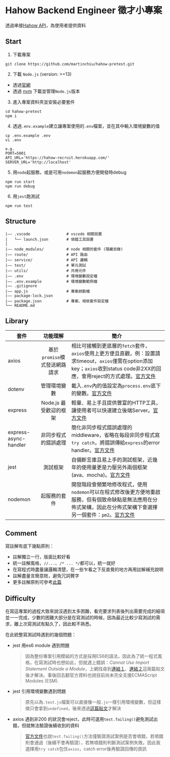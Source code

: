 # Hahow Backend Engineer 徵才小專案
透過串接[Hahow API](https://hahow-recruit.herokuapp.com)，為使用者提供資料
## Start
1. 下載專案
```
git clone https://github.com/martinchiu/hahow-pretest.git
```
2. 下載 `Node.js` (version: >=13)
- 透過[官網](https://nodejs.org/zh-tw)
- 透過 [nvm](https://www.casper.tw/development/2022/01/10/install-nvm/) 下載並管理`Node.js`版本
3. 進入專案資料夾並安裝必要套件
```
cd hahow-pretest
npm i
```
4. 透過`.env.example`建立讓專案使用的`.env`檔案，並在其中輸入環境變數的值
```
cp .env.example .env
vi .env
```
```
e.g.
PORT=5001
API_URL='https://hahow-recruit.herokuapp.com/'
SERVER_URL='http://localhost'
```
5. 用`node`起服務，或是可用`nodemon`起服務方便開發時debug
```
npm run start
npm run debug
```
6. 用`jest`跑測試
```
npm run test
```
## Structure
```
|—— .vscode                # vscode 相關設置
|   └── launch.json        # 偵錯工具設置
|
|—— node_modules/          # node 相關的套件 (隱藏目錄)
|—— route/                 # API 路由
|—— service/               # API 邏輯
|—— test/                  # 單元測試
|—— utils/                 # 共用元件
|—— .env                   # 環境變數設定檔
|—— .env.example           # 環境變數範例檔
|—— .gitignore
|—— app.js                 # 專案啟動檔
|—— package-lock.json
|—— package.json           # 專案、相依套件設定檔
└── README.md
```
## Library
|套件|功能理解| 簡介
|----|:----:|----|
|axios |基於`promise`模式發送網路請求|相比可接觸到更底層的`fetch`套件，`axios`使用上更方便且直觀，例：設置請求timeout，`axios`僅需在option添加key；`axios`收到status code非2XX的回應，會用reject的方式處理。[官方文件](https://axios-http.com/docs/intro)
|dotenv |管理環境變數 |載入`.env`內的值設定為`process.env`底下的變數。[官方文件](https://www.npmjs.com/package/dotenv?activeTab=readme)
|express |Node.js 最受歡迎的框架|輕量、易上手且提供豐富的HTTP工具，讓使用者可以快速建立後端Server。[官方文件](https://expressjs.com/)
|express-async-handler |非同步程式的錯誤處理 |簡化非同步程式錯誤處理的middleware，省略在每段非同步程式寫`try catch`，將錯誤傳給`express`的error handler。[官方文件](https://www.npmjs.com/package/express-async-handler)
|jest |測試框架 |自備斷言庫且易上手的測試框架，近幾年的使用量更是力壓另外兩個框架(ava、mocha)。[官方文件](https://jestjs.io)
|nodemon |起服務的套件 |開發階段會頻繁地修改程式，使用`nodemon`可以在程式修改後更方便地重啟服務，但有個致命缺點是無法應用在分佈式架構，因此在分佈式架構下會選擇另一個套件：`pm2`。[官方文件](https://www.npmjs.com/package/nodemon)
## Comment
寫註解有底下幾點原則：

* 註解獨立一行，版面比較好看
* 統一註解風格，`//...`、`/* ... */`都可以，統一就好
* 在寫程式時盡量讓邏輯清楚，在一些乍看之下反直覺的地方再用註解補充說明
* 註解盡量言簡意賅，避免冗詞贅字
* 更多註解原則可參考[此篇](https://tw-google-styleguide.readthedocs.io/en/latest/google-cpp-styleguide/comments.html)

## Difficulty
在寫這專案的過程大致來說沒遇到太多困難，看完要求列表後列出需要完成的細項並一一完成，少數的困難大部分是在寫測試的時候，因為最近比較少寫測試的需求，離上次寫測試有點久了，因此較不熟悉。

在此統整寫測試時遇到的幾個問題：
* jest 用es6 module 遇到問題
    > 因為整份專案引用模組的方式是採用ES6的語法，因此為了統一程式風格，在寫測試時也想如此，但就遇上錯誤：_Cannot Use Import Statement Outside a Module_，上網找尋到[連結１](https://stackoverflow.com/questions/35756479/does-jest-support-es6-import-export)、[連結２](https://stackoverflow.com/questions/74069138/node-js-experimental-vm-modules-command-line-option-vs-type-module-in-pac)這兩篇貼文後才解決。事後回去翻官方資料也說目前尚未完全支援ECMAScript Modules (ESM).

* jest 引用環境變數遇到問題
    > 原先以為`.test.js`檔案可以直接像一般`.js`一樣引用環境變數，但這樣做只會拿到`undefined`，後來透過[這篇貼文](https://stackoverflow.com/questions/50259025/using-env-files-for-unit-testing-with-jest)才解決

* axios 遇到非200 的狀況會reject，此時可選用`test.failing()`避免測試出錯，但就無法驗證後續收到的資料
    >[官方文件](https://jestjs.io/docs/api#testfailingname-fn-timeout)也說`test.failing()`方法僅驗證測試案例是否會噴錯，若噴錯則會通過（後續不會再驗證），若無噴錯則判斷測試案例失敗。因此我選擇用`try catch`包住`axios`，catch error後再驗證回傳的資訊
